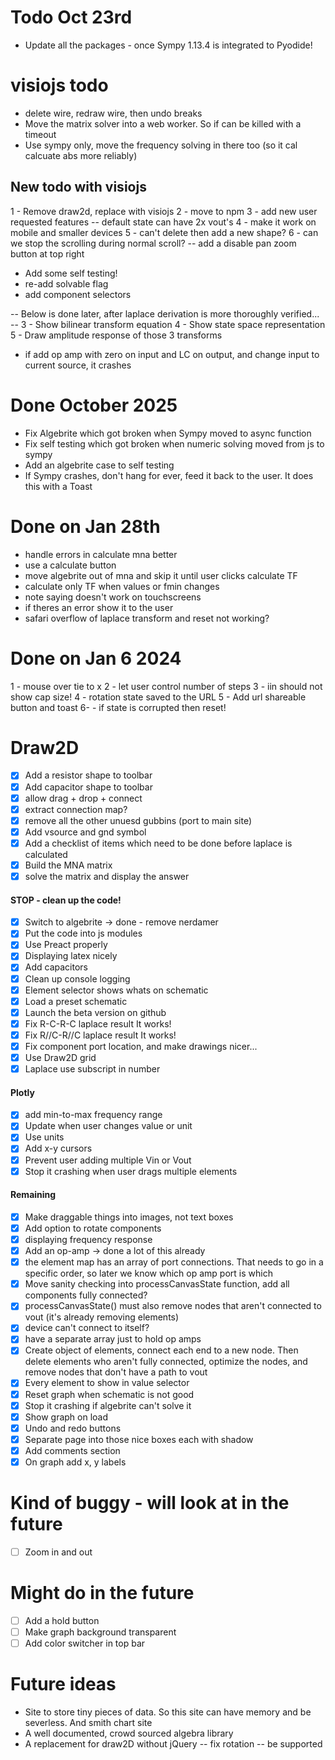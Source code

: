 # Todo Oct 23rd

- Update all the packages - once Sympy 1.13.4 is integrated to Pyodide!

# visiojs todo

- delete wire, redraw wire, then undo breaks
- Move the matrix solver into a web worker. So if can be killed with a timeout
- Use sympy only, move the frequency solving in there too (so it cal calcuate abs more reliably)

## New todo with visiojs

1 - Remove draw2d, replace with visiojs
2 - move to npm
3 - add new user requested features
-- default state can have 2x vout's
4 - make it work on mobile and smaller devices
5 - can't delete then add a new shape?
6 - can we stop the scrolling during normal scroll?
-- add a disable pan zoom button at top right

- Add some self testing!
- re-add solvable flag
- add component selectors

-- Below is done later, after laplace derivation is more thoroughly verified... --
3 - Show bilinear transform equation
4 - Show state space representation
5 - Draw amplitude response of those 3 transforms

- if add op amp with zero on input and LC on output, and change input to current source, it crashes

# Done October 2025

- Fix Algebrite which got broken when Sympy moved to async function
- Fix self testing which got broken when numeric solving moved from js to sympy
- Add an algebrite case to self testing
- If Sympy crashes, don't hang for ever, feed it back to the user. It does this with a Toast

# Done on Jan 28th

- handle errors in calculate mna better
- use a calculate button
- move algebrite out of mna and skip it until user clicks calculate TF
- calculate only TF when values or fmin changes
- note saying doesn't work on touchscreens
- if theres an error show it to the user
- safari overflow of laplace transform and reset not working?

# Done on Jan 6 2024

1 - mouse over tie to x
2 - let user control number of steps
3 - iin should not show cap size!
4 - rotation state saved to the URL
5 - Add url shareable button and toast
6- - if state is corrupted then reset!

# Draw2D

- [x] Add a resistor shape to toolbar
- [x] Add capacitor shape to toolbar
- [x] allow drag + drop + connect
- [x] extract connection map?
- [x] remove all the other unuesd gubbins (port to main site)
- [x] Add vsource and gnd symbol
- [x] Add a checklist of items which need to be done before laplace is calculated
- [x] Build the MNA matrix
- [x] solve the matrix and display the answer

#### STOP - clean up the code!

- [x] Switch to algebrite -> done - remove nerdamer
- [x] Put the code into js modules
- [x] Use Preact properly
- [x] Displaying latex nicely
- [x] Add capacitors
- [x] Clean up console logging
- [x] Element selector shows whats on schematic
- [x] Load a preset schematic
- [x] Launch the beta version on github
- [x] Fix R-C-R-C laplace result It works!
- [x] Fix R//C-R//C laplace result It works!
- [x] Fix component port location, and make drawings nicer...
- [x] Use Draw2D grid
- [x] Laplace use subscript in number

#### Plotly

- [x] add min-to-max frequency range
- [x] Update when user changes value or unit
- [x] Use units
- [x] Add x-y cursors
- [x] Prevent user adding multiple Vin or Vout
- [x] Stop it crashing when user drags multiple elements

#### Remaining

- [x] Make draggable things into images, not text boxes
- [x] Add option to rotate components
- [x] displaying frequency response
- [x] Add an op-amp -> done a lot of this already
- [x] the element map has an array of port connections. That needs to go in a specific order, so later we know which op amp port is which
- [x] Move sanity checking into processCanvasState function, add all components fully connected?
- [x] processCanvasState() must also remove nodes that aren't connected to vout (it's already removing elements)
- [x] device can't connect to itself?
- [x] have a separate array just to hold op amps
- [x] Create object of elements, connect each end to a new node. Then delete elements who aren't fully connected, optimize the nodes, and remove nodes that don't have a path to vout
- [x] Every element to show in value selector
- [x] Reset graph when schematic is not good
- [x] Stop it crashing if algebrite can't solve it
- [x] Show graph on load
- [x] Undo and redo buttons
- [x] Separate page into those nice boxes each with shadow
- [x] Add comments section
- [x] On graph add x, y labels

# Kind of buggy - will look at in the future

- [ ] Zoom in and out

# Might do in the future

- [ ] Add a hold button
- [ ] Make graph background transparent
- [ ] Add color switcher in top bar

# Future ideas

- Site to store tiny pieces of data. So this site can have memory and be severless. And smith chart site
- A well documented, crowd sourced algebra library
- A replacement for draw2D without jQuery
  -- fix rotation
  -- be supported
